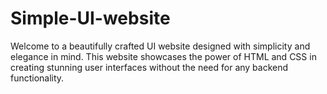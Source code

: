 # Simple-UI-website
Welcome to a beautifully crafted UI website designed with simplicity and elegance in mind. This website showcases the power of HTML and CSS in creating stunning user interfaces without the need for any backend functionality.
